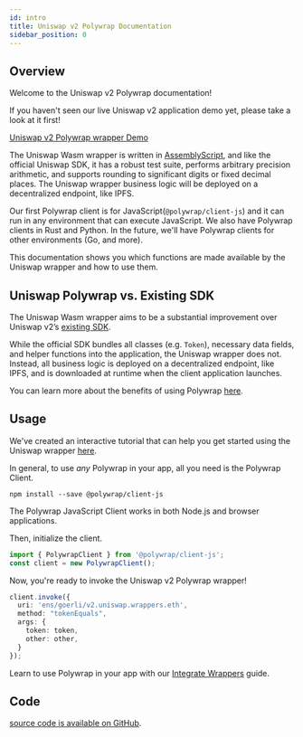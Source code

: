 ```yaml
---
id: intro
title: Uniswap v2 Polywrap Documentation
sidebar_position: 0
---
```


## Overview

Welcome to the Uniswap v2 Polywrap documentation!

If you haven't seen our live Uniswap v2 application demo yet, please take a look at it first!

[Uniswap v2 Polywrap wrapper Demo](https://demo.uniswapv2.polywrap.io/#/swap)

The Uniswap Wasm wrapper is written in [AssemblyScript](https://www.assemblyscript.org/), and like the official Uniswap SDK, it has a robust test suite, performs arbitrary precision arithmetic, and supports rounding to significant digits or fixed decimal places. The Uniswap wrapper business logic will be deployed on a decentralized endpoint, like IPFS.

Our first Polywrap client is for JavaScript(`@polywrap/client-js`) and it can run in any environment that can execute JavaScript. We also have Polywrap clients in Rust and Python. In the future, we'll have Polywrap clients for other environments (Go, and more).

This documentation shows you which functions are made available by the Uniswap wrapper and how to use them.

## Uniswap Polywrap vs. Existing SDK

The Uniswap Wasm wrapper aims to be a substantial improvement over Uniswap v2’s [existing SDK](https://uniswap.org/docs/v2/SDK/getting-started/).

While the official SDK bundles all classes (e.g. `Token`), necessary data fields, and helper functions into the application, the Uniswap wrapper does not. Instead, all business logic is deployed on a decentralized endpoint, like IPFS, and is downloaded at runtime when the client application launches.

You can learn more about the benefits of using Polywrap [here](/).

## Usage

We've created an interactive tutorial that can help you get started using the Uniswap wrapper [here](https://github.com/polywrap/uni-workshop).

In general, to use _any_ Polywrap in your app, all you need is the Polywrap Client.

```
npm install --save @polywrap/client-js
```

The Polywrap JavaScript Client works in both Node.js and browser applications.

Then, initialize the client.

```typescript
import { PolywrapClient } from '@polywrap/client-js';
const client = new PolywrapClient();
```

Now, you're ready to invoke the Uniswap v2 Polywrap wrapper!

```typescript
client.invoke({
  uri: 'ens/goerli/v2.uniswap.wrappers.eth',
  method: "tokenEquals",
  args: {
    token: token,
    other: other,
  }
});
```

Learn to use Polywrap in your app with our [Integrate Wrappers](https://docs.polywrap.io/quick-start/integrate-wrappers/install-client) guide.

## Code

[source code is available on GitHub](https://github.com/polywrap/integrations/tree/main/protocol/ethereum/uniswapv2).
